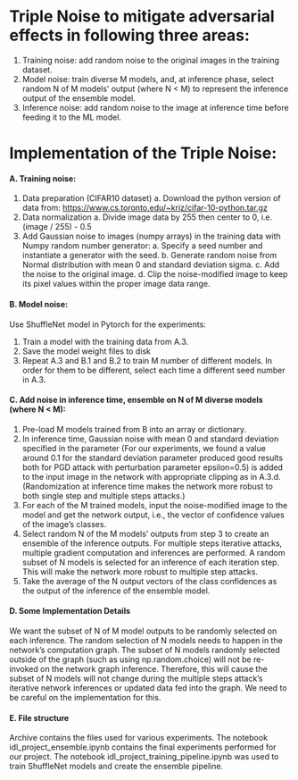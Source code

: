# Triple Noise to mitigate adversarial effects in following three areas:
1.	Training noise: add random noise to the original images in the training dataset.
2.	Model noise: train diverse M models, and, at inference phase, select random N of M models’ output (where N < M) to represent the inference output of the ensemble model. 
3.	Inference noise: add random noise to the image at inference time before feeding it to the ML model. 

# Implementation of the Triple Noise:
#### A. Training noise: 
1.	Data preparation (CIFAR10 dataset)
a.	Download the python version of data from: https://www.cs.toronto.edu/~kriz/cifar-10-python.tar.gz   
2.	Data normalization 
a.	Divide image data by 255 then center to 0, i.e. (image / 255) - 0.5
3.	Add Gaussian noise to images (numpy arrays) in the training data with Numpy random number generator:
a.	Specify a seed number and instantiate a generator with the seed.
b.	Generate random noise from Normal distribution with mean 0 and standard deviation sigma. 
c.	Add the noise to the original image.
d.	Clip the noise-modified image to keep its pixel values within the proper image data range.

#### B. Model noise:
Use ShuffleNet model in Pytorch for the experiments:
1.	Train a model with the training data from A.3. 
2.	Save the model weight files to disk
3.	Repeat A.3 and B.1 and B.2 to train M number of different models. In order for them to be different, select each time a different seed number in A.3.

#### C. Add noise in inference time, ensemble on N of M diverse models (where N < M):
1.	Pre-load M models trained from B into an array or dictionary. 
2.	In inference time, Gaussian noise with mean 0 and standard deviation specified in the parameter (For our experiments, we found a value around 0.1 for the standard deviation parameter produced good results both for PGD attack with perturbation parameter epsilon=0.5) is added to the input image in the network with appropriate clipping as in A.3.d. (Randomization at inference time makes the network more robust to both single step and multiple steps attacks.)
3.	For each of the M trained models, input the noise-modified image to the model and get the network output, i.e., the vector of confidence values of the image’s classes.
4.	Select random N of the M models’ outputs from step 3 to create an ensemble of the inference outputs. For multiple steps iterative attacks, multiple gradient computation and inferences are performed.   A random subset of N models is selected for an inference of each iteration step. This will make the network more robust to multiple step attacks. 
5.	Take the average of the N output vectors of the class confidences as the output of the inference of the ensemble model.


#### D. Some Implementation Details
We want the subset of N of M model outputs to be randomly selected on each inference. The random selection of N models needs to happen in the network’s computation graph. The subset of N models randomly selected outside of the graph (such as using np.random.choice) will not be re-invoked on the network graph inference. Therefore, this will cause the subset of N models will not change during the multiple steps attack’s iterative network inferences or updated data fed into the graph.  We need to be careful on the implementation for this.

#### E. File structure
Archive contains the files used for various experiments.
The notebook idl_project_ensemble.ipynb contains the final experiments performed for our project.
The notebook idl_project_training_pipeline.ipynb was used to train ShuffleNet models and create the ensemble pipeline.
